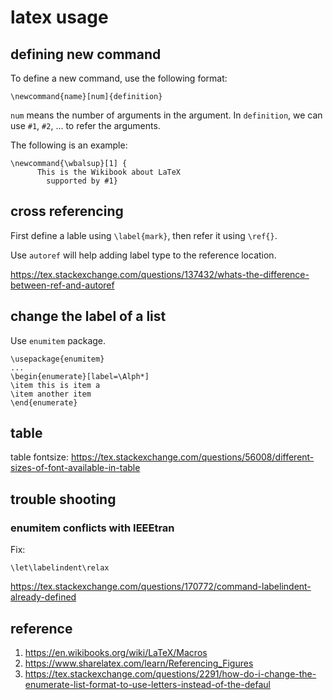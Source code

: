 # latex usage

## defining new command

To define a new command, use the following format:

```
\newcommand{name}[num]{definition}
```

`num` means the number of arguments in the argument. In `definition`,
we can use `#1`, `#2`, ... to refer the arguments.

The following is an example:

```
\newcommand{\wbalsup}[1] {
      This is the Wikibook about LaTeX 
        supported by #1}
```


## cross referencing

First define a lable using `\label{mark}`, then refer
it using `\ref{}`.

Use `autoref` will help adding label type to the
reference location.

https://tex.stackexchange.com/questions/137432/whats-the-difference-between-ref-and-autoref


## change the label of a list

Use `enumitem` package.

```
\usepackage{enumitem}
...
\begin{enumerate}[label=\Alph*]
\item this is item a
\item another item
\end{enumerate}
```


## table

table fontsize: https://tex.stackexchange.com/questions/56008/different-sizes-of-font-available-in-table


## trouble shooting

### enumitem conflicts with IEEEtran

Fix:

```
\let\labelindent\relax
```

https://tex.stackexchange.com/questions/170772/command-labelindent-already-defined

## reference
1. https://en.wikibooks.org/wiki/LaTeX/Macros
2. https://www.sharelatex.com/learn/Referencing_Figures
3. https://tex.stackexchange.com/questions/2291/how-do-i-change-the-enumerate-list-format-to-use-letters-instead-of-the-defaul
